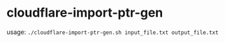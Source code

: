 # cloudflare-import-ptr-gen

usage: `./cloudflare-import-ptr-gen.sh input_file.txt output_file.txt`
